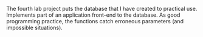 The fourth lab project puts the database that I have created to practical use. Implements part of an application front-end to the database.  As good programming practice, the functions catch erroneous parameters (and impossible situations).
